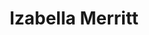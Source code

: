---
title: Izabella Merritt
permalink: /stories/izabella-merritt
layout: biography
group: Story Finder
---